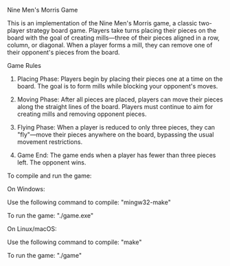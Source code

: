 Nine Men's Morris Game

This is an implementation of the Nine Men's Morris game, a classic two-player strategy board game. Players take turns placing their pieces on the board with the goal of creating mills—three of their pieces aligned in a row, column, or diagonal. When a player forms a mill, they can remove one of their opponent's pieces from the board.

Game Rules
1. Placing Phase: Players begin by placing their pieces one at a time on the board. The goal is to form mills while blocking your opponent's moves.

2. Moving Phase: After all pieces are placed, players can move their pieces along the straight lines of the board. Players must continue to aim for creating mills and removing opponent pieces.

3. Flying Phase: When a player is reduced to only three pieces, they can "fly"—move their pieces anywhere on the board, bypassing the usual movement restrictions.

4. Game End: The game ends when a player has fewer than three pieces left. The opponent wins.

To compile and run the game:

On Windows:

Use the following command to compile:
    "mingw32-make"

To run the game:
    "./game.exe"

On Linux/macOS:

Use the following command to compile:
    "make"

To run the game:
    "./game"
